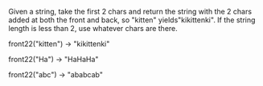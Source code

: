 Given a string, take the first 2 chars and return the string with the 2 chars added at both the front and back, so "kitten" yields"kikittenki". If the string length is less than 2, use whatever chars are there.

front22("kitten") → "kikittenki"

front22("Ha") → "HaHaHa"

front22("abc") → "ababcab"
